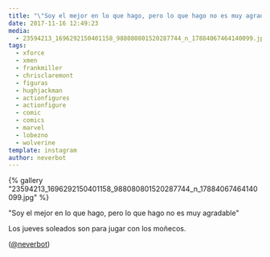 ```yaml
---
title: "\"Soy el mejor en lo que hago, pero lo que hago no es muy agradable\""
date: 2017-11-16 12:49:23
media: 
  - 23594213_1696292150401158_988080801520287744_n_17884067464140099.jpg
tags: 
  - xforce
  - xmen
  - frankmiller
  - chrisclaremont
  - figuras
  - hughjackman
  - actionfigures
  - actionfigure
  - comic
  - comics
  - marvel
  - lobezno
  - wolverine
template: instagram
author: neverbot
---
```


{% gallery "23594213_1696292150401158_988080801520287744_n_17884067464140099.jpg" %}

"Soy el mejor en lo que hago, pero lo que hago no es muy agradable"

Los jueves soleados son para jugar con los moñecos.

([@neverbot](https://instagram.com/neverbot))
